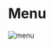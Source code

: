 # Menu

![menu](https://user-images.githubusercontent.com/79456742/189545766-1b79ddbf-9ac1-40fe-ac42-e1d916581160.png)
